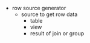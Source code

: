 - row source generator
  - source to get row data
    - table
    - view
    - result of join or group
